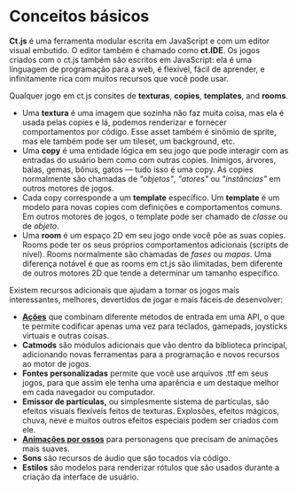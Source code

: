 # Conceitos básicos

**Ct.js** é uma ferramenta modular escrita em JavaScript e com um editor visual embutido. O editor também é chamado como **ct.IDE**. Os jogos criados com o ct.js também são escritos em JavaScript: ela é uma linguagem de programação para a web, é flexível, fácil de aprender, e infinitamente rica com muitos recursos que você pode usar.

Qualquer jogo em ct.js consites de **texturas**, **copies**, **templates**, and **rooms**.

* Uma **textura** é uma imagem que sozinha não faz muita coisa, mas ela é usada pelas copies e lá, podemos renderizar e fornecer comportamentos por código. Esse asset também é sinômio de sprite, mas ele também pode ser um tileset, um background, etc.
* Uma **copy** é uma entidade lógica em seu jogo que pode interagir com as entradas do usuário bem como com outras copies. Inimigos, árvores, balas, gemas, bônus, gatos — tudo isso é uma copy. As copies normalmente são chamadas de *"objetos"*, *"atores"* ou *"instâncias"* em outros motores de jogos.
* Cada copy corresponde a um **template** específico. Um **template** é um modelo para novas copies com definições e comportamentos comuns. Em outros motores de jogos, o template pode ser chamado de *classe* ou de *objeto*.
* Uma **room** é um espaço 2D em seu jogo onde você põe as suas copies. Rooms pode ter os seus próprios comportamentos adicionais (scripts de nível). Rooms normalmente são chamadas de *fases* ou *mapas*. Uma diferença notável é que as rooms em ct.js são ilimitadas, bem diferente de outros motores 2D que tende a determinar um tamanho específico.

Existem recursos adicionais que ajudam a tornar os jogos mais interessantes, melhores, devertidos de jogar e mais fáceis de desenvolver:

* [**Ações**](actions.html) que combinam diferente métodos de entrada em uma API, o que te permite codificar apenas uma vez para teclados, gamepads, joysticks virtuais e outras coisas.
* **Catmods** são módulos adicionais que vão dentro da biblioteca principal, adicionando novas ferramentas para a programação e novos recursos ao motor de jogos.
* **Fontes personalizadas** permite que você use arquivos .ttf em seus jogos, para que assim ele tenha uma aparência e um destaque melhor em cada navegador ou computador.
* **Emissor de partículas,** ou simplesmente sistema de partículas, são efeitos visuais flexíveis feitos de texturas. Explosões, efeitos mágicos, chuva, neve e muitos outros efeitos especiais podem ser criados com ele.
* [**Animações por ossos**](skeletal-animation.html) para personagens que precisam de animações mais suaves.
* **Sons** são recursos de áudio que são tocados via código.
* **Estilos** são modelos para renderizar rótulos que são usados durante a criação da interface de usuário.